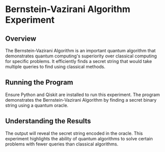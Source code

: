 # Bernstein-Vazirani Algorithm Experiment

## Overview
The Bernstein-Vazirani Algorithm is an important quantum algorithm that demonstrates quantum computing's superiority over classical computing for specific problems. It efficiently finds a secret string that would take multiple queries to find using classical methods.

## Running the Program
Ensure Python and Qiskit are installed to run this experiment. The program demonstrates the Bernstein-Vazirani Algorithm by finding a secret binary string using a quantum oracle.

## Understanding the Results
The output will reveal the secret string encoded in the oracle. This experiment highlights the ability of quantum algorithms to solve certain problems with fewer queries than classical algorithms.
